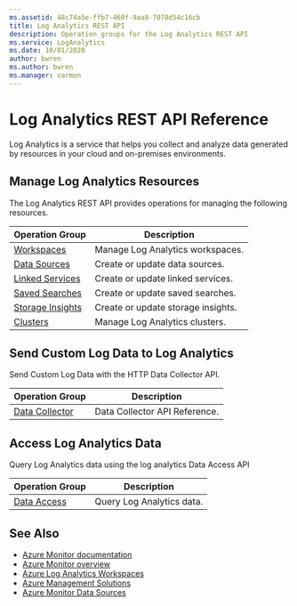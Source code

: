 ```yaml
---
ms.assetid: 48c74a5e-ffb7-460f-9aa8-7078d54c16cb
title: Log Analytics REST API
description: Operation groups for the Log Analytics REST API
ms.service: LogAnalytics
ms.date: 10/01/2020
author: bwren
ms.author: bwren
ms.manager: carmon
---
```


# Log Analytics REST API Reference

Log Analytics is a service that helps you collect and analyze data generated by resources in your cloud and on-premises environments.

## Manage Log Analytics Resources

The Log Analytics REST API provides operations for managing the following resources.

| Operation Group | Description |
|-----------------|-------------|
| [Workspaces](xref:management.azure.com.loganalytics.workspaces) | Manage Log Analytics workspaces. |
| [Data Sources](xref:management.azure.com.loganalytics.datasources) | Create or update data sources. |
| [Linked Services](xref:management.azure.com.loganalytics.linkedservices) | Create or update linked services. |
| [Saved Searches](xref:management.azure.com.loganalytics.savedsearches) | Create or update saved searches. |
| [Storage Insights](xref:management.azure.com.loganalytics.storageinsights) | Create or update storage insights. |
| [Clusters](xref:management.azure.com.loganalytics.clusters) | Manage Log Analytics clusters. |

## Send Custom Log Data to Log Analytics

Send Custom Log Data with the HTTP Data Collector API.

| Operation Group | Description |
|-----------------|-------------|
| [Data Collector](create-request.md) | Data Collector API Reference. |

## Access Log Analytics Data

Query Log Analytics data using the log analytics Data Access API

| Operation Group | Description |
|-----------------|-------------|
| [Data Access](https://dev.loganalytics.io/) | Query Log Analytics data. |


## See Also

- [Azure Monitor documentation](/azure/azure-monitor)
- [Azure Monitor overview](/azure/azure-monitor/overview)
- [Azure Log Analytics Workspaces](/azure/azure-monitor/platform/design-logs-deployment)
- [Azure Management Solutions](/azure/azure-monitor/insights/solutions-creating)
- [Azure Monitor Data Sources](/azure/azure-monitor/platform/data-sources)

